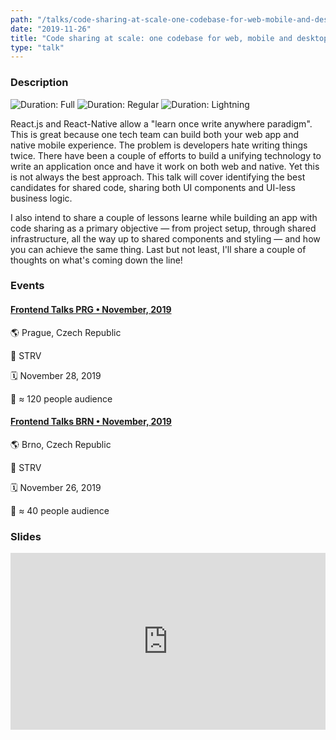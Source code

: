 ```yaml
---
path: "/talks/code-sharing-at-scale-one-codebase-for-web-mobile-and-desktop"
date: "2019-11-26"
title: "Code sharing at scale: one codebase for web, mobile and desktop"
type: "talk"
---
```


### Description

![Duration: Full](https://img.shields.io/badge/duration-full-brightgreen?style=for-the-badge)
![Duration: Regular](https://img.shields.io/badge/duration-regular-yellowgreen?style=for-the-badge)
![Duration: Lightning](https://img.shields.io/badge/duration-lightning-orange?style=for-the-badge)

React.js and React-Native allow a "learn once write anywhere paradigm". This is great because one tech team can build both your web app and native mobile experience. The problem is developers hate writing things twice. There have been a couple of efforts to build a unifying technology to write an application once and have it work on both web and native. Yet this is not always the best approach. This talk will cover identifying the best candidates for shared code, sharing both UI components and UI-less business logic.

I also intend to share a couple of lessons learne while building an app with code sharing as a primary objective — from project setup, through shared infrastructure, all the way up to shared components and styling — and how you can achieve the same thing. Last but not least, I'll share a couple of thoughts on what's coming down the line!

### Events

#### [Frontend Talks PRG • November, 2019](https://www.eventbrite.com/e/frontend-talks-prg-tickets-81309431699)

🌎 Prague, Czech Republic

📍 STRV

🗓️ November 28, 2019

👥 ≈ 120 people audience

#### [Frontend Talks BRN • November, 2019](https://www.eventbrite.com/e/frontend-talks-brn-tickets-81300517035)

🌎 Brno, Czech Republic

📍 STRV

🗓️ November 26, 2019

👥 ≈ 40 people audience

### Slides

<div style="left: 0; width: 100%; height: 0; position: relative; padding-bottom: 56.1972%;"><iframe src="https://speakerdeck.com/player/b84d353798b14e048ebf4852d542320c" style="border: 0; top: 0; left: 0; width: 100%; height: 100%; position: absolute;" allowfullscreen scrolling="no" allow="encrypted-media"></iframe></div>
